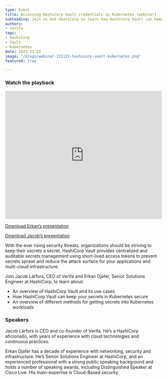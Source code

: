 ```yaml
---
type: Event
title: Accessing HashiCorp Vault credentials in Kubernetes [webinar]
subheading: Join us and HashiCorp to learn how HashiCorp Vault can keep your secrets in Kubernetes secure.
authors:
- verifa
tags:
- HashiCorp
- Vault
- Kubernetes
date: 2022-11-22
image: "/blogs/webinar-221122-hashicorp-vault-kubernetes.png"
featured: true

---
```


### Watch the playback

<iframe width="100%" height="410" src="https://www.youtube.com/embed/BnnClLoihSM" title="YouTube video player" frameborder="0" allow="accelerometer; autoplay; clipboard-write; encrypted-media; gyroscope; picture-in-picture" allowfullscreen></iframe>


[Download Erkan’s presentation](https://drive.google.com/file/d/1j9z2xiKtNKvr3KVDooY2U5iDe6Kz8mnw/view?usp=share_link)

[Download Jacob’s presentation](https://drive.google.com/file/d/1PuNf0UInrwK0JJ3a5xhim4nS3TaO4JHk/view?usp=share_link)

With the ever rising security threats, organizations should be striving to keep their secrets a secret. HashiCorp Vault provides centralized and auditable secrets management using short-lived access tokens to prevent secrets sprawl and reduce the attack surface for your applications and multi-cloud infrastructure.

Join Jacob Lärfors, CEO of Verifa and Erkan Djafer, Senior Solutions Engineer at HashiCorp, to learn about:

- An overview of HashiCorp Vault and its use cases
- How HashiCorp Vault can keep your secrets in Kubernetes secure
- An overview of different methods for getting secrets into Kubernetes workloads

### Speakers

Jacob Lärfors is CEO and co-founder of Verifa. He’s a HashiCorp aficionado, with years of experience with cloud technologies and continuous practices.

Erkan Djafer has a decade of experience with networking, security and infrastructure. He’s Senior Solutions Engineer at HashiCorp, and an experienced professional with a strong public speaking background and holds a number of speaking awards, including Distinguished Speaker at Cisco Live. His main-expertise is Cloud-Based security.
